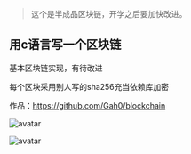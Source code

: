 > 这个是半成品区块链，开学之后要加快改进。

## 用c语言写一个区块链

基本区块链实现，有待改进

每个区块采用别人写的sha256充当依赖库加密

作品：https://github.com/Gah0/blockchain





![avatar](/Gah0.github.io/images/20191222/1.png)

![avatar](/Gah0.github.io/images/20191222/2.png)